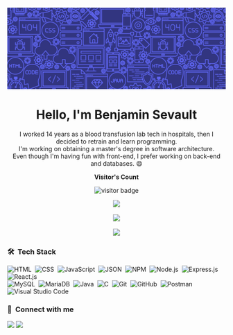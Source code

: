 <p align="center"><img src="https://raw.githubusercontent.com/BSevault/BSevault/main/header_small.png"></p>

<h1 align="center" text-align="left">Hello, I'm Benjamin Sevault</h1>
<p align="center">I worked 14 years as a blood transfusion lab tech in hospitals, then I decided to retrain and learn programming. 
<br> I'm working on obtaining a master's degree in software architecture. 
<br> Even though I'm having fun with front-end, I prefer working on back-end and databases. 😄</p>


<p align="center"><b>Visitor's Count</b></p>
<p align="center"><img src="https://profile-counter.glitch.me/%7BBSevault%7D/count.svg" alt="visitor badge"/></p>
<p align="center"><img src="https://github-readme-stats.vercel.app/api/top-langs/?username=BSevault&layout=compact&hide=TSQL&theme=chartreuse-dark"></p>
<p align="center" ><img src="https://github-readme-stats.vercel.app/api?username=BSevault&count_private=true&show_icons=true&&theme=chartreuse-dark&include_all_commits=true" width="400"></p> 
<p align="center" ><img src="https://github-readme-streak-stats.herokuapp.com?user=BSevault&theme=chartreuse-dark"></p>

### 🛠 &nbsp;Tech Stack

![HTML](https://img.shields.io/badge/-HTML-037AFC?style=flat&logo=HTML5)&nbsp;
![CSS](https://img.shields.io/badge/-CSS-037AFC?style=flat&logo=CSS3&logoColor=1572B6)&nbsp;
![JavaScript](https://img.shields.io/badge/-JavaScript-037AFC?style=flat&logo=javascript)&nbsp;
![JSON](https://img.shields.io/badge/-JSON-037AFC?style=flat&logo=json&logoColor=000000)&nbsp;
![NPM](https://img.shields.io/badge/-Npm-037AFC?style=flat&logo=npm)&nbsp;
![Node.js](https://img.shields.io/badge/-Node.js-037AFC?style=flat&logo=node.js&logoColor=339933)&nbsp;
![Express.js](https://img.shields.io/badge/-Express-037AFC?style=flat&logo=express&logoColor=000000)&nbsp;
![React.js](https://img.shields.io/badge/-React-037AFC?style=flat&logo=react&logoColor=61dafb)&nbsp;
<br>
![MySQL](https://img.shields.io/badge/-MySQL-037AFC?style=flat&logo=mysql&logoColor=4479A1)&nbsp;
![MariaDB](https://img.shields.io/badge/-MariaDB-037AFC?style=flat&logo=mariadb&logoColor=003545)&nbsp;
![Java](https://img.shields.io/badge/-Java-037AFC?style=flat&logo=Java&logoColor=FFA518)&nbsp;
![C](https://img.shields.io/badge/-C-037AFC?style=flat&logo=C&logoColor=A8B9CC)&nbsp;
![Git](https://img.shields.io/badge/-Git-037AFC?style=flat&logo=git)&nbsp;
![GitHub](https://img.shields.io/badge/-GitHub-037AFC?style=flat&logo=github)&nbsp;
![Postman](https://img.shields.io/badge/-Postman-037AFC?style=flat&logo=postman&logoColor=ff6c37)&nbsp;
![Visual Studio Code](https://img.shields.io/badge/-Visual%20Studio%20Code-037AFC?style=flat&logo=visual-studio-code&logoColor=007ACC)&nbsp;

### :link: &nbsp;Connect with me

<p>
<a href="https://linkedin.com/in/benjamin-sevault"><img src="https://img.shields.io/badge/-Benjamin%20Sevault-0077B5?style=for-the-badge&logo=Linkedin&logoColor=white"/></a>
<a href="mailto:b.sevault@gmail.com"><img src="https://img.shields.io/badge/-b.sevault@gmail.com-D14836?style=for-the-badge&logo=Gmail&logoColor=white"/></a>
</p>

<!--
**BSevault/BSevault** is a ✨ _special_ ✨ repository because its `README.md` (this file) appears on your GitHub profile.

Here are some ideas to get you started:

- 🔭 I’m currently working on ...
- 🌱 I’m currently learning ...
- 👯 I’m looking to collaborate on ...
- 🤔 I’m looking for help with ...
- 💬 Ask me about ...
- 📫 How to reach me: ...
- 😄 Pronouns: ...
- ⚡ Fun fact: ...

![Python](https://img.shields.io/badge/-Python-037AFC?style=flat&logo=python)&nbsp;
![JavaScript](https://img.shields.io/badge/-JavaScript-037AFC?style=flat&logo=javascript)&nbsp;
![PHP](https://img.shields.io/badge/-PHP-037AFC?style=flat&logo=php&logoColor=777BB4)&nbsp;
![Django](https://img.shields.io/badge/-Django-037AFC?style=flat&logo=django&logoColor=092E20)&nbsp;
![Flask](https://img.shields.io/badge/-Flask-037AFC?style=flat&logo=flask)&nbsp;
![Dart](https://img.shields.io/badge/-Dart-037AFC?style=flat&logo=dart&logoColor=1075C2)&nbsp;
![Laravel](https://img.shields.io/badge/-Laravel-037AFC?style=flat&logo=laravel&logoColor=FF2D20)&nbsp;
![Java](https://img.shields.io/badge/-Java-037AFC?style=flat&logo=Java&logoColor=FFA518)&nbsp;
![C](https://img.shields.io/badge/-C-037AFC?style=flat&logo=C&logoColor=A8B9CC)&nbsp;
![C++](https://img.shields.io/badge/-C++-037AFC?style=flat&logo=C%2B%2B&logoColor=00599C)&nbsp;
![Flutter](https://img.shields.io/badge/-Flutter-037AFC?style=flat&logo=flutter&logoColor=02569B)&nbsp;
![Bootstrap](https://img.shields.io/badge/-Bootstrap-037AFC?style=flat&logo=bootstrap&logoColor=563D7C)&nbsp;
![HTML](https://img.shields.io/badge/-HTML-037AFC?style=flat&logo=HTML5)&nbsp;
![CSS](https://img.shields.io/badge/-CSS-037AFC?style=flat&logo=CSS3&logoColor=1572B6)&nbsp;
![JSON](https://img.shields.io/badge/-JSON-037AFC?style=flat&logo=json&logoColor=000000)&nbsp;
![Node.js](https://img.shields.io/badge/-Node.js-037AFC?style=flat&logo=node.js&logoColor=339933)&nbsp;
![Git](https://img.shields.io/badge/-Git-037AFC?style=flat&logo=git)&nbsp;
![GitHub](https://img.shields.io/badge/-GitHub-037AFC?style=flat&logo=github)&nbsp;
![Markdown](https://img.shields.io/badge/-Markdown-037AFC?style=flat&logo=markdown)&nbsp;
![Visual Studio Code](https://img.shields.io/badge/-Visual%20Studio%20Code-037AFC?style=flat&logo=visual-studio-code&logoColor=007ACC)&nbsp;
![Sublime Text](https://img.shields.io/badge/-Sublime%20Text-037AFC?style=flat&logo=sublime-text&logoColor=FF9800)&nbsp;
![Android Studio](https://img.shields.io/badge/-Android%20Studio-037AFC?style=flat&logo=android-studio&logoColor=3DDC84)&nbsp;
![Jupyter Notebook](https://img.shields.io/badge/-Jupyter%20Notebook-037AFC?style=flat&logo=jupyter&logoColor=F37626)&nbsp;
![Google Colab](https://img.shields.io/badge/-Google%20Colab-037AFC?style=flat&logo=google-colab&logoColor=F9AB00)&nbsp;
![Keras](https://img.shields.io/badge/-Keras-037AFC?style=flat&logo=keras&logoColor=D00000)&nbsp;
![OpenCV](https://img.shields.io/badge/-OpenCV-037AFC?style=flat&logo=opencv&logoColor=5C3EE8)&nbsp;
![PostgreSQL](https://img.shields.io/badge/-PostgreSQL-037AFC?style=flat&logo=postgresql&logoColor=336791)&nbsp;
![Apache Kafka](https://img.shields.io/badge/-Apache%20Kafka-037AFC?style=flat&logo=apache-kafka&logoColor=231F20)&nbsp;
![MySQL](https://img.shields.io/badge/-MySQL-037AFC?style=flat&logo=mysql&logoColor=4479A1)&nbsp;
![Firebase](https://img.shields.io/badge/-Firebase-037AFC?style=flat&logo=firebase&logoColor=FFCA28)&nbsp;
![Tensorflow](https://img.shields.io/badge/-Tensorflow-037AFC?style=flat&logo=tensorflow&logoColor=FF6F00)&nbsp;
![Arduino](https://img.shields.io/badge/-Arduino-037AFC?style=flat&logo=arduino&logoColor=00979D)&nbsp;
![Latex](https://img.shields.io/badge/-Latex-037AFC?style=flat&logo=latex&logoColor=008080)&nbsp;

-->
